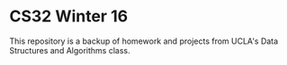 CS32 Winter 16
======

This repository is a backup of homework and projects from UCLA's Data Structures and Algorithms class.
